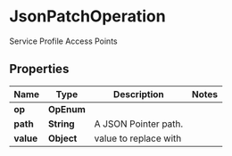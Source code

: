 

# JsonPatchOperation

Service Profile Access Points

## Properties

| Name | Type | Description | Notes |
|------------ | ------------- | ------------- | -------------|
|**op** | **OpEnum** |  |  |
|**path** | **String** | A JSON Pointer path. |  |
|**value** | **Object** | value to replace with |  |



